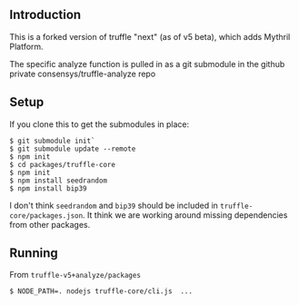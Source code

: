 Introduction
------------

This is a forked version of truffle "next" (as of v5 beta), which adds Mythril Platform.

The specific analyze function is pulled in as a git submodule in the github private consensys/truffle-analyze repo

Setup
-----

If you clone this to get the submodules in place:

```console
$ git submodule init`
$ git submodule update --remote
$ npm init
$ cd packages/truffle-core
$ npm init
$ npm install seedrandom
$ npm install bip39
```

I don't think `seedrandom` and `bip39` should be included in
`truffle-core/packages.json`. It think we are working around
missing dependencies from other packages.


Running
-------

From `truffle-v5+analyze/packages`

```
$ NODE_PATH=. nodejs truffle-core/cli.js  ...
```
